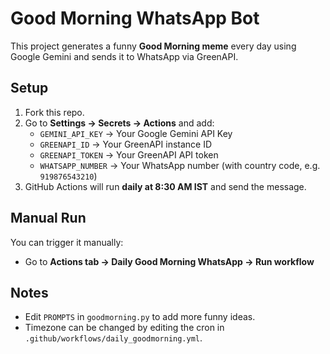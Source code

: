 # Good Morning WhatsApp Bot

This project generates a funny **Good Morning meme** every day using Google Gemini and sends it to WhatsApp via GreenAPI.

## Setup

1. Fork this repo.
2. Go to **Settings → Secrets → Actions** and add:
   - `GEMINI_API_KEY` → Your Google Gemini API Key
   - `GREENAPI_ID` → Your GreenAPI instance ID
   - `GREENAPI_TOKEN` → Your GreenAPI API token
   - `WHATSAPP_NUMBER` → Your WhatsApp number (with country code, e.g. `919876543210`)
3. GitHub Actions will run **daily at 8:30 AM IST** and send the message.

## Manual Run
You can trigger it manually:
- Go to **Actions tab → Daily Good Morning WhatsApp → Run workflow**

## Notes
- Edit `PROMPTS` in `goodmorning.py` to add more funny ideas.
- Timezone can be changed by editing the cron in `.github/workflows/daily_goodmorning.yml`.
